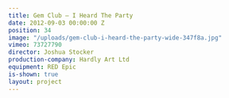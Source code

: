 ```yaml
---
title: Gem Club — I Heard The Party
date: 2012-09-03 00:00:00 Z
position: 34
image: "/uploads/gem-club-i-heard-the-party-wide-347f8a.jpg"
vimeo: 73727790
director: Joshua Stocker
production-company: Hardly Art Ltd
equipment: RED Epic
is-shown: true
layout: project
---
```


